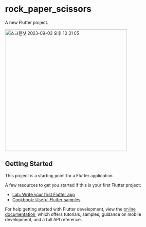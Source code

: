 # rock_paper_scissors

A new Flutter project.

<img width="400" alt="스크린샷 2023-09-03 오후 10 31 05" src="https://github.com/hangunhee39/flutter_study/assets/77563098/318a0b27-f5a9-4624-953c-7822838bfe6e">


## Getting Started

This project is a starting point for a Flutter application.

A few resources to get you started if this is your first Flutter project:

- [Lab: Write your first Flutter app](https://docs.flutter.dev/get-started/codelab)
- [Cookbook: Useful Flutter samples](https://docs.flutter.dev/cookbook)

For help getting started with Flutter development, view the
[online documentation](https://docs.flutter.dev/), which offers tutorials,
samples, guidance on mobile development, and a full API reference.

